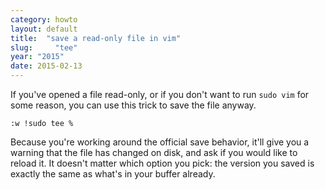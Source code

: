 ```yaml
---
category: howto
layout: default
title:  "save a read-only file in vim"
slug:     "tee"
year: "2015"
date: 2015-02-13
---
```

If you've opened a file read-only, or if you don't want to run `sudo vim` for some reason, you can use this trick to save the file anyway.

    :w !sudo tee %

Because you're working around the official save behavior, it'll give you a warning that the file has changed on disk, and ask if you would like to reload it. It doesn't matter which option you pick: the version you saved is exactly the same as what's in your buffer already.

